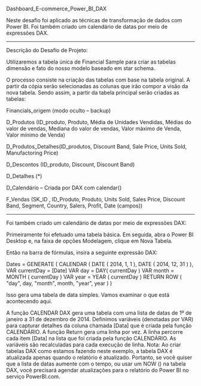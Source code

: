 Dashboard_E-commerce_Power_BI_DAX

Neste desafio foi aplicado as técnicas de transformação de dados com Power BI. 
Foi também criado um calendário de datas por meio de expressões DAX. 

--------------------------

Descrição do Desafio de Projeto:

Utilizaremos a tabela única de Financial Sample para criar as tabelas dimensão e fato do nosso modelo baseado em star schema.

O processo consiste na criação das tabelas com base na tabela original. 
A partir da cópia serão selecionadas as colunas que irão compor a visão da nova tabela. 
Sendo assim, a partir da tabela principal serão criadas as tabelas:

Financials_origem (modo oculto – backup)

D_Produtos (ID_produto, Produto, Média de Unidades Vendidas, Médias do valor de vendas, Mediana do valor de vendas, Valor máximo de Venda, Valor mínimo de Venda)

D_Produtos_Detalhes(ID_produtos, Discount Band, Sale Price, Units Sold, Manufactoring Price)

D_Descontos (ID_produto, Discount, Discount Band)

D_Detalhes (*)

D_Calendário – Criada por DAX com calendar()

F_Vendas (SK_ID , ID_Produto, Produto, Units Sold, Sales Price, Discount Band, Segment, Country, Salers, Profit, Date (campos))

------------------

Foi também criado um calendário de datas por meio de expressões DAX:

Primeiramente foi efetuado uma tabela básica. 
Em seguida, abra o Power BI Desktop e, na faixa de opções Modelagem, clique em Nova Tabela.

Então na barra de fórmulas, insira a seguinte expressão DAX:

Dates  = 
  GENERATE ( 
    CALENDAR ( DATE ( 2014, 1, 1 ), DATE ( 2014, 12, 31 ) ), 
    VAR currentDay = [Date]
    VAR day = DAY( currentDay )
    VAR month =  MONTH ( currentDay ) 
    VAR year =  YEAR ( currentDay )
  RETURN   ROW ( 
    "day", day, 
    "month", month, 
    "year", year )
  )
  
Isso gera uma tabela de data simples. Vamos examinar o que está acontecendo aqui.

A função CALENDAR DAX gera uma tabela com uma lista de datas de 1º de janeiro a 31 de dezembro de 2014.
Definimos variáveis ​​(denotadas por VAR) para capturar detalhes da coluna chamada [Data] que é criada pela função CALENDÁRIO.
A função Return gera uma linha por vez. A linha percorre cada item [Data] na lista que foi criada pela função CALENDÁRIO. 
As variáveis ​​são recalculadas para cada execução de linha.
Nota: Ao criar tabelas DAX como estamos fazendo neste exemplo, a tabela DAX é atualizada apenas quando o relatório é atualizado. 
Portanto, se você quiser que a lista de datas aumente com o tempo, ou usar um NOW () na tabela DAX, 
você precisará agendar atualizações para o relatório do Power BI no serviço PowerBI.com.


